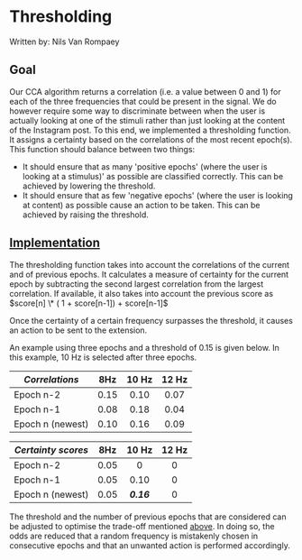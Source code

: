 # Thresholding

Written by: Nils Van Rompaey

## Goal

Our CCA algorithm returns a correlation (i.e. a value between 0 and 1) for each of the three frequencies that could be present in the signal. We do however require some way to discriminate between when the user is actually looking at one of the stimuli rather than just looking at the content of the Instagram post. To this end, we implemented a thresholding function. It assigns a certainty based on the correlations of the most recent epoch(s). This function should balance between two things:

+ It should ensure that as many 'positive epochs' (where the user is looking at a stimulus)' as possible are classified correctly. This can be achieved by lowering the threshold.
+ It should ensure that as few 'negative epochs' (where the user is looking at content) as possible cause an action to be taken. This can be achieved by raising the threshold.

## [Implementation](../../src/data_processing/thresholding.py)

The thresholding function takes into account the correlations of the current and of previous epochs. It calculates a measure of certainty for the current epoch by subtracting the second largest correlation from the largest correlation. If available, it also takes into account the previous score as $score[n] \* ( 1 + score[n-1]) + score[n-1]$

Once the certainty of a certain frequency surpasses the threshold, it causes an action to be sent to the extension.

An example using three epochs and a threshold of 0.15 is given below. In this example, 10 Hz is selected after three epochs.

| *Correlations* | 8Hz | 10 Hz | 12 Hz |
|-|:-:|:-:|:-:|
| Epoch n-2 | 0.15 | 0.10 | 0.07 |
| Epoch n-1 | 0.08 | 0.18  | 0.04 |
| Epoch n (newest) | 0.10 | 0.16 | 0.09 |

| *Certainty scores* | 8Hz | 10 Hz | 12 Hz |
|-|:-:|:-:|:-:|
| Epoch n-2 | 0.05 | 0 | 0 |
| Epoch n-1 | 0.05 | 0.10 | 0 |
| Epoch n (newest) | 0.05 | ***0.16*** | 0 |

The threshold and the number of previous epochs that are considered can be adjusted to optimise the trade-off mentioned [above](#goal). In doing so, the odds are reduced that a random frequency is mistakenly chosen in consecutive epochs and that an unwanted action is performed accordingly.
